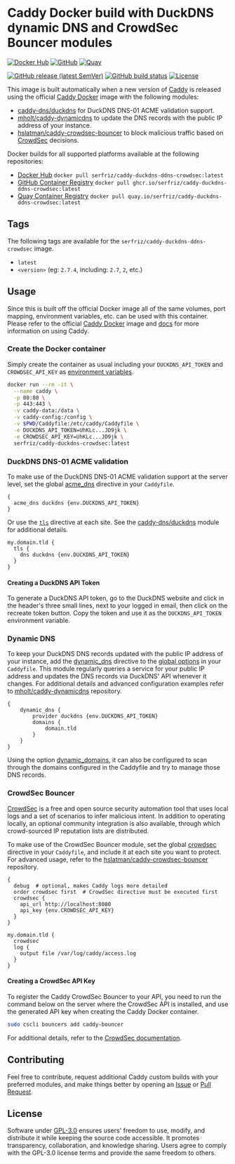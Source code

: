 # Caddy Docker build with DuckDNS dynamic DNS and CrowdSec Bouncer modules

[![Docker Hub](https://img.shields.io/badge/Docker%20Hub%20-%20serfriz%2Fcaddy--duckdns--ddns--crowdsec%20-%20%230db7ed?style=flat&logo=docker)](https://hub.docker.com/r/serfriz/caddy-duckdns-ddns-crowdsec)
[![GitHub](https://img.shields.io/badge/GitHub%20-%20serfriz%2Fcaddy--duckdns--ddns--crowdsec%20-%20%23333?style=flat&logo=github)](https://ghcr.io/serfriz/caddy-duckdns-ddns-crowdsec)
[![Quay](https://img.shields.io/badge/Quay%20-%20serfriz%2Fcaddy--duckdns--ddns--crowdsec%20-%20%23CC0000?style=flat&logo=redhat)](https://quay.io/serfriz/caddy-duckdns-ddns-crowdsec)

[![GitHub release (latest SemVer)](https://img.shields.io/github/v/release/serfriz/caddy-custom-builds?label=Release)](https://github.com/serfriz/caddy-custom-builds/releases)
[![GitHub build status](https://img.shields.io/github/actions/workflow/status/serfriz/caddy-custom-builds/build.caddy-duckdns-ddns-crowdsec.yml?label=Build)](https://github.com/serfriz/caddy-custom-builds/actions/workflows/build.caddy-duckdns-ddns-crowdsec.yml)
[![License](https://img.shields.io/github/license/serfriz/caddy-custom-builds?label=License)](https://github.com/serfriz/caddy-custom-builds/blob/main/LICENSE)

This image is built automatically when a new version of [Caddy](https://github.com/caddyserver/caddy) is released using the official [Caddy Docker](https://hub.docker.com/_/caddy) image with the following modules:
- [caddy-dns/duckdns](https://github.com/caddy-dns/duckdns) for DuckDNS DNS-01 ACME validation support.
- [mholt/caddy-dynamicdns](https://caddyserver.com/docs/modules/dynamic_dns) to update the DNS records with the public IP address of your instance.
- [hslatman/caddy-crowdsec-bouncer](https://github.com/hslatman/caddy-crowdsec-bouncer) to block malicious traffic based on [CrowdSec](https://www.crowdsec.net/) decisions.

Docker builds for all supported platforms available at the following repositories:
- [Docker Hub](https://hub.docker.com/r/serfriz/caddy-duckdns-ddns-crowdsec) `docker pull serfriz/caddy-duckdns-ddns-crowdsec:latest`
- [GitHub Container Registry](https://ghcr.io/serfriz/caddy-duckdns-ddns-crowdsec) `docker pull ghcr.io/serfriz/caddy-duckdns-ddns-crowdsec:latest`
- [Quay Container Registry](https://quay.io/serfriz/caddy-duckdns-ddns-crowdsec) `docker pull quay.io/serfriz/caddy-duckdns-ddns-crowdsec:latest`

## Tags

The following tags are available for the `serfriz/caddy-duckdns-ddns-crowdsec` image.

- `latest`
- `<version>` (eg: `2.7.4`, including: `2.7`, `2`, etc.)

## Usage

Since this is built off the official Docker image all of the same volumes, port mapping, environment variables, etc. can be used with this container. Please refer to the official [Caddy Docker](https://hub.docker.com/_/caddy) image and [docs](https://caddyserver.com/docs/) for more information on using Caddy.

### Create the Docker container

Simply create the container as usual including your `DUCKDNS_API_TOKEN` and `CROWDSEC_API_KEY` as [environment variables](https://caddyserver.com/docs/caddyfile/concepts#environment-variables).

```sh
docker run --rm -it \
  --name caddy \
  -p 80:80 \
  -p 443:443 \
  -v caddy-data:/data \
  -v caddy-config:/config \
  -v $PWD/Caddyfile:/etc/caddy/Caddyfile \
  -e DUCKDNS_API_TOKEN=UhKLc...JD9jk \
  -e CROWDSEC_API_KEY=UhKLc...JD9jk \
  serfriz/caddy-duckdns-crowdsec:latest
```

### DuckDNS DNS-01 ACME validation

To make use of the DuckDNS DNS-01 ACME validation support at the server level, set the global [acme_dns](https://caddyserver.com/docs/caddyfile/options#acme-dns) directive in your `Caddyfile`.

```Caddyfile
{
  acme_dns duckdns {env.DUCKDNS_API_TOKEN}
}
```

Or use the [`tls`](https://caddyserver.com/docs/caddyfile/directives/tls#tls) directive at each site. See the [caddy-dns/duckdns](https://github.com/caddy-dns/duckdns) module for additional details.

```Caddyfile
my.domain.tld {
  tls {
    dns duckdns {env.DUCKDNS_API_TOKEN}
  }
}
```

#### Creating a DuckDNS API Token

To generate a DuckDNS API token, go to the DuckDNS website and click in the header's three small lines, next to your logged in email, then click on the recreate token button. Copy the token and use it as the `DUCKDNS_API_TOKEN` environment variable.

### Dynamic DNS

To keep your DuckDNS DNS records updated with the public IP address of your instance, add the [dynamic_dns](https://caddyserver.com/docs/modules/dynamic_dns) directive to the [global options](https://caddyserver.com/docs/caddyfile/options) in your `Caddyfile`. This module regularly queries a service for your public IP address and updates the DNS records via DuckDNS' API whenever it changes. For additional details and advanced configuration examples refer to [mholt/caddy-dynamicdns](https://github.com/mholt/caddy-dynamicdns) repository.

```Caddyfile
{
	dynamic_dns {
		provider duckdns {env.DUCKDNS_API_TOKEN}
		domains {
			domain.tld
		}
	}
}
```

Using the option [dynamic_domains](https://github.com/mholt/caddy-dynamicdns#dynamic-domains), it can also be configured to scan through the domains configured in the Caddyfile and try to manage those DNS records.

### CrowdSec Bouncer

[CrowdSec](https://www.crowdsec.net/) is a free and open source security automation tool that uses local logs and a set of scenarios to infer malicious intent. In addition to operating locally, an optional community integration is also available, through which crowd-sourced IP reputation lists are distributed.

To make use of the CrowdSec Bouncer module, set the global [crowdsec](https://caddyserver.com/docs/modules/crowdsec) directive in your `Caddyfile`, and include it at each site you want to protect. For advanced usage, refer to the [hslatman/caddy-crowdsec-bouncer](https://github.com/hslatman/caddy-crowdsec-bouncer) repository.

```Caddyfile
{
  debug  # optional, makes Caddy logs more detailed
  order crowdsec first  # CrowdSec directive must be executed first
  crowdsec {
    api_url http://localhost:8080
    api_key {env.CROWDSEC_API_KEY}
  }
}

my.domain.tld {
  crowdsec
  log {
    output file /var/log/caddy/access.log
  }
}
```

#### Creating a CrowdSec API Key

To register the Caddy CrowdSec Bouncer to your API, you need to run the command below on the server where the CrowdSec API is installed, and use the generated API key when creating the Caddy Docker container.

```sh
sudo cscli bouncers add caddy-bouncer
```

For additional details, refer to the [CrowdSec documentation](https://www.crowdsec.net/blog/introduction-to-the-local-api).

## Contributing

Feel free to contribute, request additional Caddy custom builds with your preferred modules, and make things better by opening an [Issue](https://github.com/serfriz/caddy-custom-builds/issues) or [Pull Request](https://github.com/serfriz/caddy-custom-builds/pulls).

## License

Software under [GPL-3.0](https://github.com/serfriz/caddy-custom-builds/blob/main/LICENSE) ensures users' freedom to use, modify, and distribute it while keeping the source code accessible. It promotes transparency, collaboration, and knowledge sharing. Users agree to comply with the GPL-3.0 license terms and provide the same freedom to others.